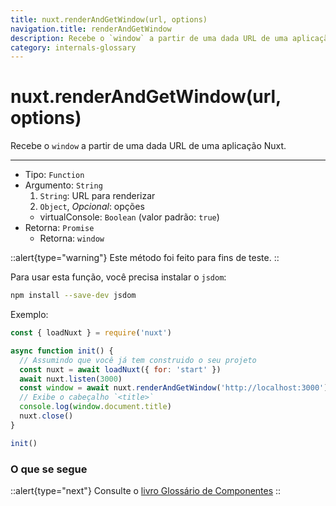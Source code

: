 ```yaml
---
title: nuxt.renderAndGetWindow(url, options)
navigation.title: renderAndGetWindow
description: Recebe o `window` a partir de uma dada URL de uma aplicação Nuxt.
category: internals-glossary
---
```

# nuxt.renderAndGetWindow(url, options)

Recebe o `window` a partir de uma dada URL de uma aplicação Nuxt.

---

- Tipo: `Function`
- Argumento: `String`
  1. `String`: URL para renderizar
  2. `Object`, _Opcional_: opções
  - virtualConsole: `Boolean` (valor padrão: `true`)
- Retorna: `Promise`
  - Retorna: `window`

::alert{type="warning"}
Este método foi feito para fins de teste.
::

Para usar esta função, você precisa instalar o `jsdom`:

```bash
npm install --save-dev jsdom
```

Exemplo:

```js
const { loadNuxt } = require('nuxt')

async function init() {
  // Assumindo que você já tem construido o seu projeto
  const nuxt = await loadNuxt({ for: 'start' })
  await nuxt.listen(3000)
  const window = await nuxt.renderAndGetWindow('http://localhost:3000')
  // Exibe o cabeçalho `<title>`
  console.log(window.document.title)
  nuxt.close()
}

init()
```

### O que se segue

::alert{type="next"}
Consulte o [livro Glossário de Componentes](/docs/components-glossary/fetch)
::
